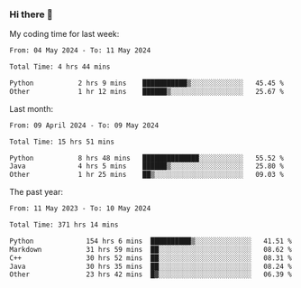### Hi there 👋

My coding time for last week:

<!--START_SECTION:week-->

```txt
From: 04 May 2024 - To: 11 May 2024

Total Time: 4 hrs 44 mins

Python           2 hrs 9 mins    ███████████▒░░░░░░░░░░░░░   45.45 %
Other            1 hr 12 mins    ██████▒░░░░░░░░░░░░░░░░░░   25.67 %
```

<!--END_SECTION:week-->

Last month:

<!--START_SECTION:month-->

```txt
From: 09 April 2024 - To: 09 May 2024

Total Time: 15 hrs 51 mins

Python           8 hrs 48 mins   ██████████████░░░░░░░░░░░   55.52 %
Java             4 hrs 5 mins    ██████▒░░░░░░░░░░░░░░░░░░   25.80 %
Other            1 hr 25 mins    ██▒░░░░░░░░░░░░░░░░░░░░░░   09.03 %
```

<!--END_SECTION:month-->

The past year:

<!--START_SECTION:year-->

```txt
From: 11 May 2023 - To: 10 May 2024

Total Time: 371 hrs 14 mins

Python             154 hrs 6 mins  ██████████▒░░░░░░░░░░░░░░   41.51 %
Markdown           31 hrs 59 mins  ██░░░░░░░░░░░░░░░░░░░░░░░   08.62 %
C++                30 hrs 52 mins  ██░░░░░░░░░░░░░░░░░░░░░░░   08.31 %
Java               30 hrs 35 mins  ██░░░░░░░░░░░░░░░░░░░░░░░   08.24 %
Other              23 hrs 42 mins  █▓░░░░░░░░░░░░░░░░░░░░░░░   06.39 %
```

<!--END_SECTION:year-->
